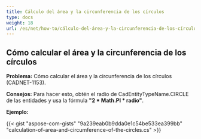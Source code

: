 ```yaml
---
title: Cálculo del área y la circunferencia de los círculos
type: docs
weight: 18
url: /es/net/how-to/cálculo-del-área-y-la-circunferencia-de-los-círculos/
---
```


## **Cómo calcular el área y la circunferencia de los círculos**

**Problema:** Cómo calcular el área y la circunferencia de los círculos (CADNET-1153).

**Consejos:** Para hacer esto, obtén el radio de CadEntityTypeName.CIRCLE de las entidades y usa la fórmula **"2 * Math.PI * radio"**.

**Ejemplo:**

{{< gist "aspose-com-gists" "9a239eab0b9dda0e1c54be533ea399bb" "calculation-of-area-and-circumference-of-the-circles.cs" >}}
